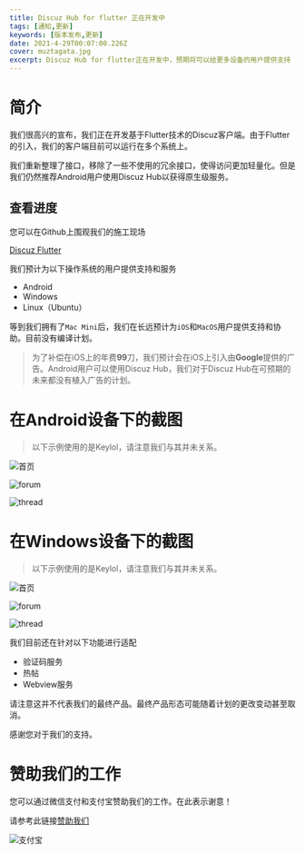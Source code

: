 ```yaml
---
title: Discuz Hub for flutter 正在开发中
tags: [通知,更新]
keywords: [版本发布,更新]
date: 2021-4-29T00:07:00.226Z
cover: muztagata.jpg
excerpt: Discuz Hub for flutter正在开发中，预期将可以给更多设备的用户提供支持
---
```


# 简介

我们很高兴的宣布，我们正在开发基于Flutter技术的Discuz客户端。由于Flutter的引入，我们的客户端目前可以运行在多个系统上。

我们重新整理了接口，移除了一些不使用的冗余接口，使得访问更加轻量化。但是我们仍然推荐Android用户使用Discuz Hub以获得原生级服务。


## 查看进度

您可以在Github上围观我们的施工现场

[Discuz Flutter](https://github.com/kidozh/discuz_flutter)



我们预计为以下操作系统的用户提供支持和服务

+ Android
+ Windows
+ Linux（Ubuntu）

等到我们拥有了`Mac Mini`后，我们在长远预计为`iOS`和`MacOS`用户提供支持和协助。目前没有编译计划。

> 为了补偿在iOS上的年费**99**刀，我们预计会在iOS上引入由**Google**提供的广告。Android用户可以使用Discuz Hub，我们对于Discuz Hub在可预期的未来都没有植入广告的计划。

# 在Android设备下的截图

> 以下示例使用的是Keylol，请注意我们与其并未关系。

![首页](../assets/discuz_flutter_android_portal.png)

![forum](../assets/discuz_flutter_android_forum.png)

![thread](../assets/discuz_flutter_android_thread.png)

# 在Windows设备下的截图

> 以下示例使用的是Keylol，请注意我们与其并未关系。

![首页](../assets/discuz_flutter_windows_portal.png)

![forum](../assets/discuz_flutter_windows_forum.png)

![thread](../assets/discuz_flutter_windows_thread.png)

我们目前还在针对以下功能进行适配

+ 验证码服务
+ 热帖
+ Webview服务

请注意这并不代表我们的最终产品。最终产品形态可能随着计划的更改变动甚至取消。

感谢您对于我们的支持。

# 赞助我们的工作

您可以通过微信支付和支付宝赞助我们的工作。在此表示谢意！

请参考此链接[赞助我们](/sponsor-us)

![支付宝](../assets/alipay-sponsor.jpg)